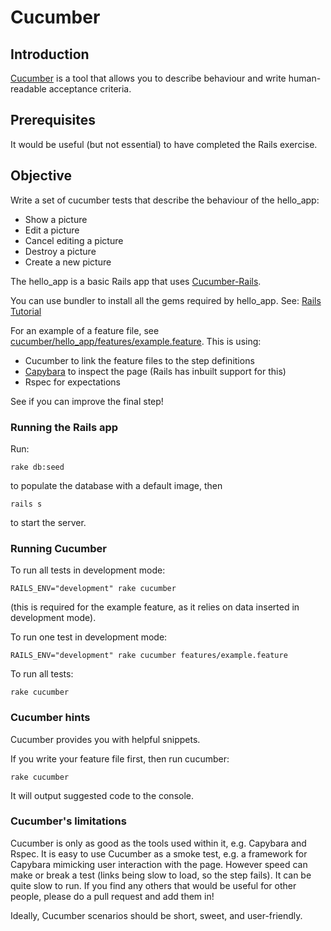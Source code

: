 # Cucumber


## Introduction

[Cucumber](https://cucumber.io/) is a tool that allows you to describe behaviour and write human-readable acceptance criteria.


## Prerequisites 

It would be useful (but not essential) to have completed the Rails exercise.

## Objective

Write a set of cucumber tests that describe the behaviour of the hello_app:
- Show a picture
- Edit a picture
- Cancel editing a picture
- Destroy a picture
- Create a new picture

The hello_app is a basic Rails app that uses [Cucumber-Rails](https://github.com/cucumber/cucumber-rails).

You can use bundler to install all the gems required by hello_app.
See: [Rails Tutorial](https://www.railstutorial.org/book/beginning#sec-the_hello_application)

For an example of a feature file, see [cucumber/hello_app/features/example.feature](https://github.com/sky-uk/ruby-bootcamp/blob/cucumber-exercise/exercises/cucumber/hello_app/features/example.feature).
This is using:
- Cucumber to link the feature files to the step definitions 
- [Capybara](http://jnicklas.github.io/capybara/) to inspect the page (Rails has inbuilt support for this)
- Rspec for expectations

See if you can improve the final step!

### Running the Rails app

Run: 

``rake db:seed``

to populate the database with a default image, then

``rails s``

to start the server.

### Running Cucumber

To run all tests in development mode: 

``RAILS_ENV="development" rake cucumber``

(this is required for the example feature, as it relies on data inserted in development mode).

To run one test in development mode: 

``RAILS_ENV="development" rake cucumber features/example.feature``

To run all tests:

``rake cucumber``

### Cucumber hints

Cucumber provides you with helpful snippets.

If you write your feature file first, then run cucumber:

``rake cucumber``

It will output suggested code to the console.


### Cucumber's limitations

Cucumber is only as good as the tools used within it, e.g. Capybara and Rspec.
It is easy to use Cucumber as a smoke test, e.g. a framework for Capybara mimicking user interaction with the page.
However speed can make or break a test (links being slow to load, so the step fails).
It can be quite slow to run.
If you find any others that would be useful for other people, please do a pull request and add them in!

Ideally, Cucumber scenarios should be short, sweet, and user-friendly.
